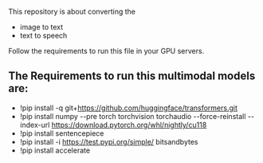 This repository is about converting the 
- image to text
- text to speech

Follow the requirements to run this file in your GPU servers.
## The Requirements to run this multimodal models are:
+ !pip install -q git+https://github.com/huggingface/transformers.git
+ !pip install numpy --pre torch torchvision torchaudio --force-reinstall --index-url https://download.pytorch.org/whl/nightly/cu118
+ !pip install sentencepiece
+ !pip install -i https://test.pypi.org/simple/ bitsandbytes
+ !pip install accelerate
    
